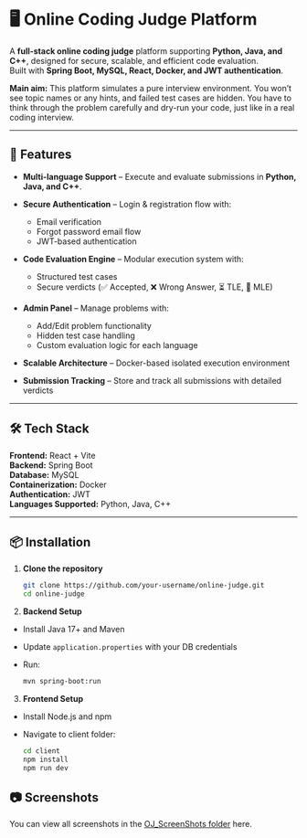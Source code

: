 # 🖥️ Online Coding Judge Platform

A **full-stack online coding judge** platform supporting **Python, Java, and C++**, designed for secure, scalable, and efficient code evaluation.  
Built with **Spring Boot, MySQL, React, Docker, and JWT authentication**.

**Main aim:** This platform simulates a pure interview environment. You won’t see topic names or any hints, and failed test cases are hidden. You have to think through the problem carefully and dry-run your code, just like in a real coding interview.

---

## 🚀 Features

- **Multi-language Support** – Execute and evaluate submissions in **Python, Java, and C++**.

- **Secure Authentication** – Login & registration flow with:  
  - Email verification  
  - Forgot password email flow  
  - JWT-based authentication

- **Code Evaluation Engine** – Modular execution system with:  
  - Structured test cases  
  - Secure verdicts (✅ Accepted, ❌ Wrong Answer, ⏳ TLE, 💾 MLE)

- **Admin Panel** – Manage problems with:  
  - Add/Edit problem functionality  
  - Hidden test case handling  
  - Custom evaluation logic for each language

- **Scalable Architecture** – Docker-based isolated execution environment

- **Submission Tracking** – Store and track all submissions with detailed verdicts

---

## 🛠️ Tech Stack

**Frontend:** React + Vite  
**Backend:** Spring Boot  
**Database:** MySQL  
**Containerization:** Docker  
**Authentication:** JWT  
**Languages Supported:** Python, Java, C++

---

## 📦 Installation

1. **Clone the repository**

   ```bash
   git clone https://github.com/your-username/online-judge.git
   cd online-judge

2. **Backend Setup**

- Install Java 17+ and Maven
- Update `application.properties` with your DB credentials
- Run:

  ```bash
  mvn spring-boot:run

3. **Frontend Setup**

- Install Node.js and npm
- Navigate to client folder:

  ```bash
  cd client
  npm install
  npm run dev

## 📷 Screenshots

You can view all screenshots in the [OJ_ScreenShots folder](OJ_ScreenShots/) here.




